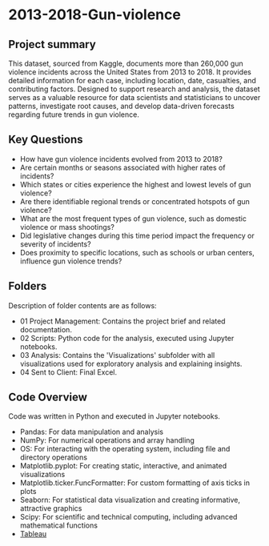 # 2013-2018-Gun-violence
## Project summary
This dataset, sourced from Kaggle, documents more than 260,000 gun violence incidents across the United States from 2013 to 2018. It provides detailed information for each case, including location, date, casualties, and contributing factors. Designed to support research and analysis, the dataset serves as a valuable resource for data scientists and statisticians to uncover patterns, investigate root causes, and develop data-driven forecasts regarding future trends in gun violence.
## Key Questions
+  How have gun violence incidents evolved from 2013 to 2018?
+  Are certain months or seasons associated with higher rates of incidents?
+  Which states or cities experience the highest and lowest levels of gun violence?
+  Are there identifiable regional trends or concentrated hotspots of gun violence?
+  What are the most frequent types of gun violence, such as domestic violence or mass 
shootings?
+  Did legislative changes during this time period impact the frequency or severity of incidents?
+  Does proximity to specific locations, such as schools or urban centers, influence gun violence 
trends?
## Folders
Description of folder contents are as follows:
+ 01 Project Management: Contains the project brief and related documentation.
+ 02 Scripts: Python code for the analysis, executed using Jupyter notebooks.
+ 03 Analysis: Contains the 'Visualizations' subfolder with all visualizations used for exploratory analysis and explaining insights.
+ 04 Sent to Client: Final Excel.
## Code Overview
Code was written in Python and executed in Jupyter notebooks.
+ Pandas: For data manipulation and analysis
+ NumPy: For numerical operations and array handling
+ OS: For interacting with the operating system, including file and directory operations
+ Matplotlib.pyplot: For creating static, interactive, and animated visualizations
+ Matplotlib.ticker.FuncFormatter: For custom formatting of axis ticks in plots
+ Seaborn: For statistical data visualization and creating informative, attractive graphics
+ Scipy: For scientific and technical computing, including advanced mathematical functions
+ [Tableau](https://public.tableau.com/app/profile/valery.jong/viz/Book3_17380233590450/Story1?publish=yes)  

